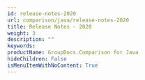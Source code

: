 ```yaml
---
id: release-notes-2020
url: comparison/java/release-notes-2020
title: Release Notes - 2020
weight: 3
description: ""
keywords:
productName: GroupDocs.Comparison for Java
hideChildren: False
isMenuItemWithNoContent: True
---
```

